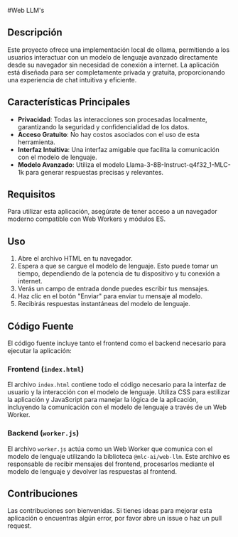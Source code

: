 #Web LLM's

## Descripción

Este proyecto ofrece una implementación local de ollama, permitiendo a los usuarios interactuar con un modelo de lenguaje avanzado directamente desde su navegador sin necesidad de conexión a internet. La aplicación está diseñada para ser completamente privada y gratuita, proporcionando una experiencia de chat intuitiva y eficiente.

## Características Principales

- **Privacidad**: Todas las interacciones son procesadas localmente, garantizando la seguridad y confidencialidad de los datos.
- **Acceso Gratuito**: No hay costos asociados con el uso de esta herramienta.
- **Interfaz Intuitiva**: Una interfaz amigable que facilita la comunicación con el modelo de lenguaje.
- **Modelo Avanzado**: Utiliza el modelo Llama-3-8B-Instruct-q4f32_1-MLC-1k para generar respuestas precisas y relevantes.

## Requisitos

Para utilizar esta aplicación, asegúrate de tener acceso a un navegador moderno compatible con Web Workers y módulos ES.

## Uso

1. Abre el archivo HTML en tu navegador.
2. Espera a que se cargue el modelo de lenguaje. Esto puede tomar un tiempo, dependiendo de la potencia de tu dispositivo y tu conexión a internet.
3. Verás un campo de entrada donde puedes escribir tus mensajes.
4. Haz clic en el botón "Enviar" para enviar tu mensaje al modelo.
5. Recibirás respuestas instantáneas del modelo de lenguaje.

## Código Fuente

El código fuente incluye tanto el frontend como el backend necesario para ejecutar la aplicación:

### Frontend (`index.html`)

El archivo `index.html` contiene todo el código necesario para la interfaz de usuario y la interacción con el modelo de lenguaje. Utiliza CSS para estilizar la aplicación y JavaScript para manejar la lógica de la aplicación, incluyendo la comunicación con el modelo de lenguaje a través de un Web Worker.

### Backend (`worker.js`)

El archivo `worker.js` actúa como un Web Worker que comunica con el modelo de lenguaje utilizando la biblioteca `@mlc-ai/web-llm`. Este archivo es responsable de recibir mensajes del frontend, procesarlos mediante el modelo de lenguaje y devolver las respuestas al frontend.

## Contribuciones

Las contribuciones son bienvenidas. Si tienes ideas para mejorar esta aplicación o encuentras algún error, por favor abre un issue o haz un pull request.
